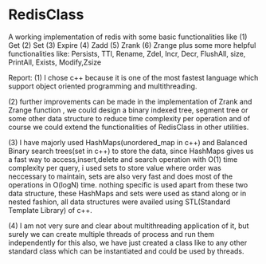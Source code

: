 # RedisClass
A working implementation of redis with some basic functionalities like
(1) Get
(2) Set
(3) Expire
(4) Zadd
(5) Zrank
(6) Zrange
plus some more helpful functionalities like:
Persists, TTl, Rename, Zdel, Incr, Decr, FlushAll, size, PrintAll, Exists, Modify,Zsize

Report:
(1) I chose c++ because it is one of the most fastest language which support object oriented programming and multithreading.

(2) further improvements can be made in the implementation of Zrank and Zrange function , we could design a binary indexed tree, segment tree or some other data structure to reduce time complexity per operation and of course we could extend the functionalities of RedisClass in other utilities.

(3) I have majorly used HashMaps(unordered_map in c++) and Balanced Binary search trees(set in c++) to store the data, since HashMaps gives us a fast way to access,insert,delete and search operation with O(1) time complexity per query, i used sets to store value where order was neccessary to maintain, sets are also very fast and does most of the operations in O(logN) time.
nothing specific is used apart from these two data structure, these HashMaps and sets were used as stand along or in nested fashion, all data structures were availed using STL(Standard Template Library) of c++.

(4) I am not very sure and clear about multithreading application of it, but surely we can create multiple threads of process and run them independently for this also, we have just created a class like to any other standard class which can be instantiated and could be used by threads.
